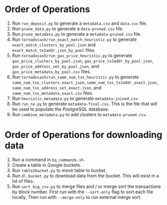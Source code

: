 # Order of Operations

1. Run `run_deposit.py` to generate a `metadata.csv` and `data.csv` file. 
2. Run `prune_data.py` to generate a `data-pruned.csv` file.
3. Run `prune_metadata.py` to generate a `metadata-pruned.csv` file.
4. Run `tornadocash/run_exact_match_heuristic.py` to generate `exact_match_clusters_by_pool.json` and `exact_match_tx2addr.json_by_pool` files.
5. Run `tornadocash/run_gas_price_heuristic.py` to generate `gas_price_clusters_by_pool.json`, `gas_price_tx2addr_by_pool.json`, `gas_price_address_set_by_pool.json`, and `gas_price_metadata_by_pool.csv` files.
6. Run `tornadocash/run_same_num_txs_heuristic.py` to generate `same_num_txs_clusters_exact.json`, `same_num_txs_tx2addr_exact.json`, `same_num_txs_address_set_exact.json`, and `same_num_txs_metadata_exact.csv` files.
7. Run `heuristic_metadata.py` to generate `metadata-joined.csv`.
8. Run `run_nx.py` to generate `metadata-final.csv`. This is the file that will be used to populate the PostgreSQL database.
9. Run `combine_metadata.py` to add clusters to `metadata-pruned.csv`.


# Order of Operations for downloading data

1. Run a command in `bq_commands.sh`.
2. Create a table in Google buckets.
3. Run `table2bucket.py` to move table to bucket.
4. Run `dl_bucket.py` to download data from the bucket. This will exist in a lot of files.
5. Run `sort_big_csv.py` to merge files and / or merge sort the transactions by block number. First run with the `--sort-only` flag to sort each file locally. Then run with `--merge-only` to run external merge sort.

